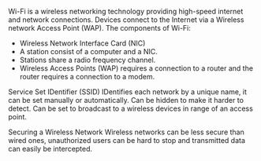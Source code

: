 Wi-Fi is a wireless networking technology providing high-speed internet and network connections. Devices connect to the Internet via a Wireless network Access Point (WAP).
The components of Wi-Fi:
- Wireless Network Interface Card (NIC)
- A station consist of a computer and a NIC.
- Stations share a radio frequency channel.
- Wireless Access Points (WAP) requires a connection to a router and the router requires a connection to a modem.

Service Set IDentifier (SSID)
IDentifies each network by a unique name, it can be set manually or automatically. Can be hidden to make it harder to detect. Can be set to broadcast to a wireless devices in range of an access point.

Securing a Wireless Network
Wireless networks can be less secure than wired ones, unauthorized users can be hard to stop and transmitted data can easily be intercepted.

